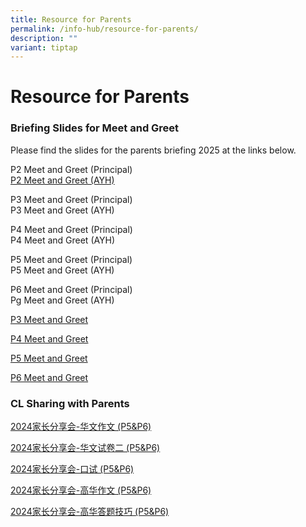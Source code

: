```yaml
---
title: Resource for Parents
permalink: /info-hub/resource-for-parents/
description: ""
variant: tiptap
---
```

<h1>Resource for Parents</h1>
<h3>Briefing Slides for Meet and Greet</h3>
<p>Please find the slides for the parents briefing 2025 at the links below.</p>
<p>P2 Meet and Greet (Principal)
<br><a href="/files/P2_Meet___Greet_2025__AYH_.pdf" rel="noopener noreferrer nofollow" target="_blank">P2 Meet and Greet (AYH)</a>
</p>
<p>P3 Meet and Greet (Principal)
<br>P3 Meet and Greet (AYH)</p>
<p>P4 Meet and Greet (Principal)
<br>P4 Meet and Greet (AYH)</p>
<p>P5 Meet and Greet (Principal)
<br>P5 Meet and Greet (AYH)</p>
<p>P6 Meet and Greet (Principal)
<br>Pg Meet and Greet (AYH)</p>
<p><a href="/files/Meet___Greet_P3_2024.pdf" rel="noopener noreferrer nofollow" target="_blank">P3 Meet and Greet</a>
</p>
<p><a href="/files/Meet___Greet_P4_2024.pdf" rel="noopener noreferrer nofollow" target="_blank">P4 Meet and Greet</a>
</p>
<p><a href="/files/Meet___Greet_P5_2024.pdf" rel="noopener noreferrer nofollow" target="_blank">P5 Meet and Greet</a>
</p>
<p><a href="/files/Meet___Greet_P6_2024.pdf" rel="noopener noreferrer nofollow" target="_blank">P6 Meet and Greet</a>
</p>
<h3>CL Sharing with Parents</h3>
<p><a href="/files/2024____________P5_P6_.pdf" rel="noopener noreferrer nofollow" target="_blank">2024家长分享会-华文作文 (P5&amp;P6)</a>
</p>
<p><a href="/files/2024_____________P5_P6_.pdf" rel="noopener noreferrer nofollow" target="_blank">2024家长分享会-华文试卷二 (P5&amp;P6)</a>
</p>
<p><a href="/files/2024__________P5_P6_.pdf" rel="noopener noreferrer nofollow" target="_blank">2024家长分享会-口试 (P5&amp;P6)</a>
</p>
<p><a href="/files/2024____________P5_P6_2.pdf" rel="noopener noreferrer nofollow" target="_blank">2024家长分享会-高华作文 (P5&amp;P6)</a>
</p>
<p><a href="/files/2024______________P5_P6_.pdf" rel="noopener noreferrer nofollow" target="_blank">2024家长分享会-高华答题技巧 (P5&amp;P6)</a>
</p>
<p></p>